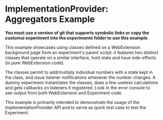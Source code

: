 # ImplementationProvider: Aggregators Example

**You must use a version of git that supports symbolic links or copy the customui experiment into the experiments folder to use this example.**

This example showcases using classes defined on a WebExtension background page from an experiment's parent script: it features two distinct classes that operate on a similar interface, hold state and have side-effects (in pure WebExtension code).

The classes permit to add/multiply individual numbers with a state kept in the class, and issue listener notifications whenever the number changes. A dummy experiment instantiates the classes, does a few useless calculations and gets callbacks on listeners it registered. Look in the error console to see output from both WebExtension and Experiment code.

This example is primarily intended to demonstrate the usage of the ImplementationProvider API and to serve as quick test case to test the Experiment.

